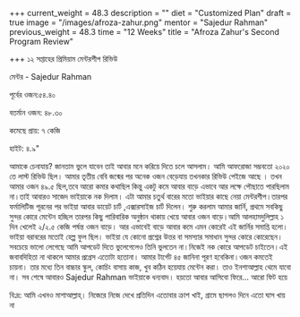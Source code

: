 +++
current_weight = 48.3
description = ""
diet = "Customized Plan"
draft = true
image = "/images/afroza-zahur.png"
mentor = "Sajedur Rahman"
previous_weight = 48.3
time = "12 Weeks"
title = "Afroza Zahur's Second Program Review"

+++
১২ সপ্তাহের প্রিমিয়াম মেন্টরশীপ রিভিউ

মেন্টর - Sajedur Rahman

পূর্বের ওজন:৫৪.৪০

বতর্মান ওজন: ৪৮.৩০

কমেছে প্রায়: ৭ কেজি

হাইট: ৪.৯"

আমাকে চেনাযায়? জানতাম ভুলে যাবেন তাই আবার মনে করিয়ে দিতে চলে আসলাম। আমি আফরোজা সম্ভবতো ২০২০ তে লাস্ট রিভিউ ছিল। আমার তৃতীয় বেবি জন্মের পর অনেক ওজন বেড়েযায় তখনকার রিভিউ পেইজে আছে । তখন আমার ওজন ৪৯.৫ ছিল,তবে আরো কমার কথাছিল কিন্তু একটু কমে আবার বাড়ে এভাবে আর লক্ষে পৌছাতে পারছিলাম না।তাই আবারও সাজেদ ভাইয়াকে নক দিলাম। এটা আমার চতুর্থ বারের মতো ভাইয়ার কাছে নেয়া মেন্টরশীপ।তারপর ফর্মালিটিজ পূরনের পর ভাইয়া আবার ডায়েট চার্ট ,এক্সারসাইজ চার্ট দিলেন। শুরু করলাম আমার জার্নি, প্রথমে সবকিছু সুন্দর কোরে মেন্টেন হচ্ছিল তারপর কিছু পারিবারিক অনুষ্ঠান থাকায় খেয়ে আবার ওজন বাড়ে।আমি আলহামদুলিল্লাহ ১ দিন খেলেই ২/২.৫ কেজি পর্ষন্ত ওজন বাড়ে। আর এভাবেই বাড়ে আবার কমে এমন কোরেই এই জার্নির সমাপ্তি হলো। ভাইয়া বরাবরের মতোই হেল্প ফুল ছিল। ভাইয়া যে কোনো প্রশ্নের উত্তর বা সমস্যার সমাধান সুন্দর কোরে কোরেছেন।সবচেয়ে ভালো লেগেছে আমি আপডেট দিতে ভুলেগেলেও তিনি ভুলতেন না।নিজেই নক কোরে আপডেট চাইতেন।এই জবাবদিহিতা না থাকলে আমার প্রগ্রেস এতোটা হতোনা। আমার টার্গেট ৪৫ জানিনা পূরণ হবেকিনা।ওজন কমতেই চায়না। তার মধ্যে তিন বাচ্চার স্কুল, কোচিং বাসায় কাজ, খুব কঠিন হয়েযায় মেন্টেন করা। তাও ইনশাআল্লাহ থেমে যাবো না। সব শেষে আবারও Sajedur Rahman ভাইয়াকে ধন্যবাদ। হয়তো আবার আসিবো ফিরে... আরো ফিট হয়ে

বি:দ্র: আমি এখনও মাশাআল্লাহ্। নিজেরে নিজে দেখে প্রতিদিন এতোবার ক্রাশ খাই, গ্রামে ছাগলও দিনে এতো ঘাস খায় না